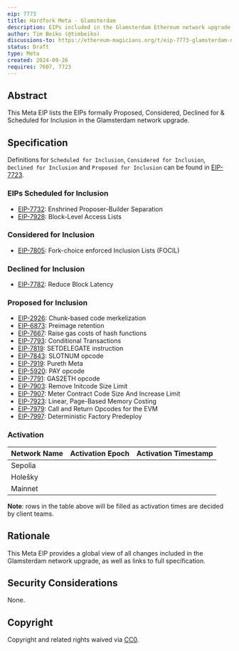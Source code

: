 ```yaml
---
eip: 7773
title: Hardfork Meta - Glamsterdam
description: EIPs included in the Glamsterdam Ethereum network upgrade.
author: Tim Beiko (@timbeiko)
discussions-to: https://ethereum-magicians.org/t/eip-7773-glamsterdam-network-upgrade-meta-thread/21195
status: Draft
type: Meta
created: 2024-09-26
requires: 7607, 7723
---
```


## Abstract

This Meta EIP lists the EIPs formally Proposed, Considered, Declined for & Scheduled for Inclusion in the Glamsterdam network upgrade.

## Specification

Definitions for `Scheduled for Inclusion`, `Considered for Inclusion`, `Declined for Inclusion` and `Proposed for Inclusion` can be found in [EIP-7723](./eip-7723.md).

### EIPs Scheduled for Inclusion

* [EIP-7732](./eip-7732.md): Enshrined Proposer-Builder Separation
* [EIP-7928](./eip-7928.md): Block-Level Access Lists

### Considered for Inclusion

* [EIP-7805](./eip-7805.md): Fork-choice enforced Inclusion Lists (FOCIL)

### Declined for Inclusion

* [EIP-7782](./eip-7782.md): Reduce Block Latency

### Proposed for Inclusion

* [EIP-2926](./eip-2926.md): Chunk-based code merkelization
* [EIP-6873](./eip-6873.md): Preimage retention
* [EIP-7667](./eip-7667.md): Raise gas costs of hash functions
* [EIP-7793](./eip-7793.md): Conditional Transactions
* [EIP-7819](./eip-7819.md): SETDELEGATE instruction
* [EIP-7843](./eip-7843.md): SLOTNUM opcode
* [EIP-7919](./eip-7919.md): Pureth Meta
* [EIP-5920](./eip-5920.md): PAY opcode
* [EIP-7791](./eip-7791.md): GAS2ETH opcode
* [EIP-7903](./eip-7903.md): Remove Initcode Size Limit
* [EIP-7907](./eip-7907.md): Meter Contract Code Size And Increase Limit
* [EIP-7923](./eip-7923.md): Linear, Page-Based Memory Costing
* [EIP-7979](./eip-7979.md): Call and Return Opcodes for the EVM
* [EIP-7997](./eip-7997.md): Deterministic Factory Predeploy

### Activation

| Network Name     | Activation Epoch | Activation Timestamp |
|------------------|------------------|----------------------|
| Sepolia          |                  |                      |
| Holešky          |                  |                      |
| Mainnet          |                  |                      |

**Note**: rows in the table above will be filled as activation times are decided by client teams.

## Rationale

This Meta EIP provides a global view of all changes included in the Glamsterdam network upgrade, as well as links to full specification.

## Security Considerations

None.

## Copyright

Copyright and related rights waived via [CC0](../LICENSE.md).
